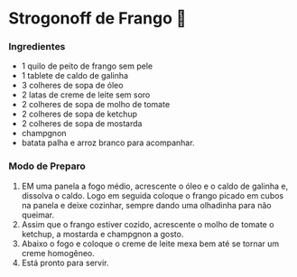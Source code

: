 # Strogonoff de Frango :chicken:

### Ingredientes

- 1 quilo de peito de frango sem pele
- 1 tablete de caldo de galinha
- 3 colheres de sopa de óleo
- 2 latas de creme de leite sem soro
- 2 colheres de sopa de molho de tomate
- 2 colheres de sopa de ketchup
- 2 colheres de sopa de mostarda
- champgnon
- batata palha e arroz branco para acompanhar.



### Modo de Preparo

1. EM uma panela a fogo médio, acrescente o óleo e  o caldo de galinha e, dissolva o caldo. Logo em seguida coloque o frango picado em cubos na panela e deixe cozinhar, sempre dando uma olhadinha para não queimar.
2. Assim que o frango estiver cozido, acrescente o molho de tomate o ketchup, a mostarda e champgnon a gosto.
3. Abaixo o fogo e coloque o creme de leite mexa bem até se tornar um creme homogêneo.
4. Está pronto para servir.

